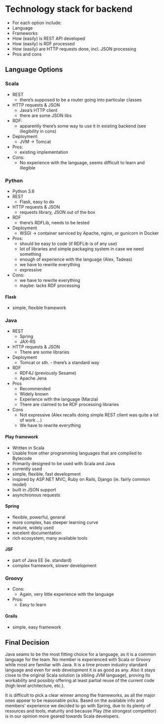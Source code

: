 # Technology stack for backend

- For each option include:
- Language
- Frameworks
- How (easily) is REST API developed
- How (easily) is RDF processed
- How (easily) are HTTP requests done, incl. JSON processing
- Pros and cons

## Language Options

### Scala
- REST
    - there’s supposed to be a router going into particular classes
- HTTP requests & JSON
    - Java’s HTTP client
    - there are some JSON libs 
- RDF:
    - apparently there’s some way to use it in existing backend (see illegibility in cons)
- Deployment:
    - JVM -> Tomcat
- Pros:
    - existing implementation
- Cons:
    - No experience with the language, seems difficult to learn and illegible

### Python
- Python 3.6
- REST
    - Flask, easy to do
- HTTP requests & JSON
    - requests library, JSON out of the box
- RDF
    - there’s RDFLib, needs to be tested
- Deployment
    - WSGI -> container serviced by Apache, nginx, or gunicorn in Docker
- Pros:
    - should be easy to code (if RDFLib is of any use)
    - lot of libraries and simple packaging system in case we need something
    - enough of experience with the language (Alex, Tadeas)
    - we have to rewrite everything
    - expressive
- Cons:
    - we have to rewrite everything
    - maybe: lacks RDF processing
#### Flask
- simple, flexible framework

### Java
- REST
    - Spring
    - JAX-RS
- HTTP requests & JSON
    - There are some libraries
- Deployment
    - Tomcat or sth. - there’s a standard way
- RDF
    - RDF4J (previously Sesame)
    - Apache Jena
- Pros
    - Recommended
    - Widely known
    - Experience with the language (Marzia)
    - There are claimed to be RDF processing libraries
- Cons
    - Not expressive (Alex recalls doing simple REST client was quite a lot of work ...)
    - We have to rewrite everything

#### Play framework
- Written in Scala
- Usable from other programming languages that are compiled to Bytecode
- Primarily designed to be used with Scala and Java
- currently used
- simple, flexible, fast development
- inspired by ASP.NET MVC, Ruby on Rails, Django (ie. fairly common model)
- built in JSON support
- asynchronous requests

#### Spring
- flexible, powerful, general
- more complex, has steeper learning curve
- mature, widely used
- excelent documentation
- rich ecosystem, many available tools

#### JSF
- part of Java EE (ie. standard)
- complex framework, slower development


### Groovy
- Cons:
    - Again, very little experience with the language 
- Pros:
    - Easy to learn
#### Grails
- simple, easy framework
	
## Final Decision
Java seams to be the most fitting choice for a language, as it is a common language for the team. No member is experienced with Scala or Groovy while most are familiar with Java. It is a time proven industry standard language and even for web development it is as good as any. Also it stays close to the original Scala solution (a sibling JVM language), proving its workability and possibly offering at least partial reuse of the current code (high level architecture, etc.).

It is difficult to pick a clear winner among the frameworks, as all the major ones appear to be reasonable picks. Based on the available info and members' experience we decided to go with Spring, due to its plenty of resources and tools, maturity and because Play (the strongest competitor) is in our opinion more geared towards Scala developers.
